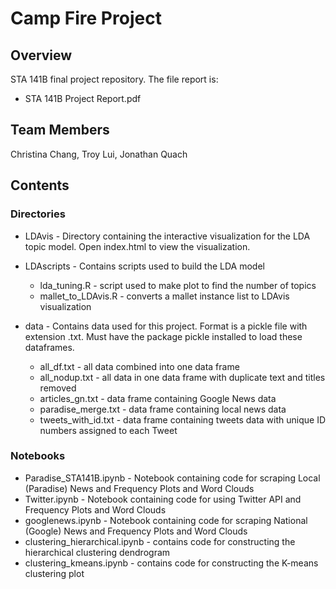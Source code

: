 # Camp Fire Project

## Overview

STA 141B final project repository. The file report is:

* STA 141B Project Report.pdf

## Team Members

Christina Chang, Troy Lui, Jonathan Quach

## Contents

### Directories

* LDAvis - Directory containing the interactive visualization for 
the LDA topic model. Open index.html to view the visualization.
* LDAscripts - Contains scripts used to build the LDA model
	
	- lda_tuning.R - script used to make plot to find the number of topics
	- mallet_to_LDAvis.R - converts a mallet instance list to LDAvis 
	visualization
	
* data - Contains data used for this project. Format is a pickle
file with extension .txt. Must have the package pickle installed
to load these dataframes.

	- all_df.txt - all data combined into one data frame
	- all_nodup.txt - all data in one data frame with duplicate text and titles removed
	- articles_gn.txt - data frame containing Google News data
	- paradise_merge.txt - data frame containing local news data
	- tweets_with_id.txt - data frame containing tweets data with 
	unique ID numbers assigned to each Tweet

### Notebooks

* Paradise_STA141B.ipynb - Notebook containing code for scraping
Local (Paradise) News and Frequency Plots and Word Clouds
* Twitter.ipynb - Notebook containing code for using Twitter API
and Frequency Plots and Word Clouds
* googlenews.ipynb - Notebook containing code for scraping
National (Google) News and Frequency Plots and Word Clouds
* clustering_hierarchical.ipynb - contains code for constructing
the hierarchical clustering dendrogram
* clustering_kmeans.ipynb - contains code for constructing
the K-means clustering plot

